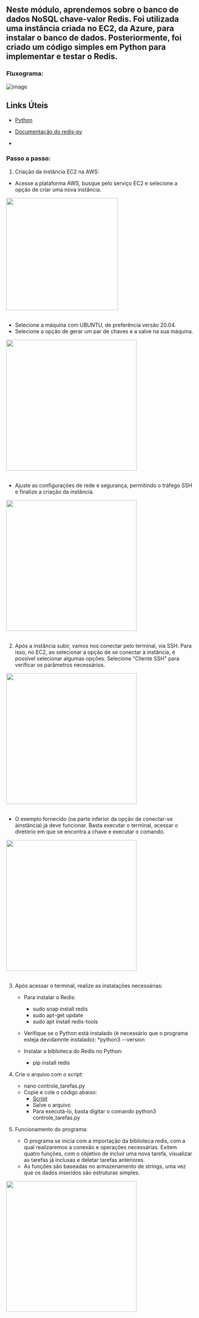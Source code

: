## Neste módulo, aprendemos sobre o banco de dados NoSQL chave-valor Redis. Foi utilizada uma instância criada no EC2, da Azure, para instalar o banco de dados. Posteriormente, foi criado um código simples em Python para implementar e testar o Redis.

### Fluxograma: <br>

![image](https://github.com/micvet/curso-eng-dados-fa/assets/86981990/23b877c1-2b25-4cc8-bbf9-ab41595ad401)


## Links Úteis

- [Python](https://www.python.org/)
- [Documentação do redis-py](https://redis-py.readthedocs.io/)

- 
### Passo a passo:

1) Criação da instância EC2 na AWS:<br>
* Acesse a plataforma AWS, busque pelo serviço EC2 e selecione a opção de criar uma nova instância.  

<div align='left'>
   <img src='https://github.com/micvet/curso-eng-dados-fa/assets/86981990/ff57e8c4-657d-41d3-9381-7153f39188bf' height='300'/>
<div/><br>  
  
  * Selecione a máquina com UBUNTU, de preferência versão 20.04.      
  * Selecione a opção de gerar um par de chaves e a salve na sua máquina.<br>

<div align='left'>
   <img src='https://github.com/micvet/curso-eng-dados-fa/assets/86981990/3cb8b6ee-a3d0-4d62-9a2b-5b7edf985a24' height='350'/>
<div/><br>      

* Ajuste as configurações de rede e segurança, permitindo o tráfego SSH e finalize a criação da instância.<br>

<div align='left'>
   <img src='https://github.com/micvet/curso-eng-dados-fa/assets/86981990/540d5899-2c49-4673-9207-4f0a4f4cf428' height='350'/>
<div/><br>  

2) Após a instância subir,  vamos nos conectar pelo terminal, via SSH. Para isso, no EC2, ao selecionar a opção de se conectar à instância, é possível selecionar algumas opções. Selecione "Cliente SSH" para verificar os parâmetros necessários. 

<div align='left'>
   <img src='https://github.com/micvet/curso-eng-dados-fa/assets/86981990/ff820482-3244-4601-93da-58c1bc5d495c' height='350'/>
<div/><br> 

* O exemplo fornecido (na parte inferior da opção de conectar-se àinstância) já deve funcionar. Basta executar o terminal, acessar o diretório em que se encontra a chave e executar o comando.<br>

<div align='left'>
   <img src='https://github.com/micvet/curso-eng-dados-fa/assets/86981990/fa86218c-4d6e-46d6-bcd0-7158788f72db' height='350'/>
<div/><br> 


3) Após acessar o terminal, realize as instalações necessárias:
   * Para instalar o Redis:
     * sudo snap install redis
     * sudo apt-get update
     * sudo apt install redis-tools<br>

   * Verifique se o Python está instalado (é necessário que o programa esteja devidamnte instalado):
     *python3 --version
     
   * Instalar a biblioteca do Redis no Python:
     * pip install redis

4) Crie o arquivo com o script:
   * nano controle_tarefas.py
   * Copie e cole o código abaixo:
     * [Script](https://github.com/micvet/curso-eng-dados-fa/blob/main/redis-ec2/scripts/controle_tarefas.py)
     * Salve o arquivo
     * Para executá-lo, basta digitar o comando python3 controle_tarefas.py
    
5) Funcionamento do programa:
   * O programa se inicia com a importação da biblioteca redis, com a qual realizaremos a conexão e operações necessárias. Exitem quatro funções, com o objetivo de incluir uma nova tarefa, visualizar as tarefas já inclusas e deletar tarefas anteriores.
   * As funções são baseadas no armazenamento de strings, uma vez que os dados inseridos são estruturas simples.
  
<div align='left'>
   <img src='https://github.com/micvet/curso-eng-dados-fa/assets/86981990/24644c51-2325-4fe4-9469-7b34e8895960' height='350'/>
<div/><br>
 

     
        



